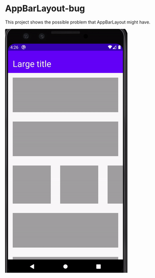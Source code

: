# AppBarLayout-bug

This project shows the possible problem that AppBarLayout might have.

![](bug-video.gif)
